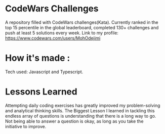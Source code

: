 # CodeWars Challenges 


A repository filled with CodeWars challenges(Kata). Currently ranked in the top 15 percentile in the global leaderboard, completed  130+ challenges and push at least 5 solutions every week.
Link to my profile: https://www.codewars.com/users/MohOdejimi
# How it's made :
Tech used: Javascript and Typescript.
# Lessons Learned
Attempting daily coding exercises has greatly improved my problem-solving and analytical thinking skills. The Biggest Lesson I learned in tackling this endless array of questions is understanding that there is a long way to go. Not being able to answer a question is okay, as long as you take the initiative to improve.
